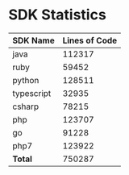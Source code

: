 # SDK Statistics

| SDK Name | Lines of Code |
| -------- | ------------- |
| java | 112317 |
| ruby | 59452 |
| python | 128511 |
| typescript | 32935 |
| csharp | 78215 |
| php | 123707 |
| go | 91228 |
| php7 | 123922 |
| **Total** | 750287 |
